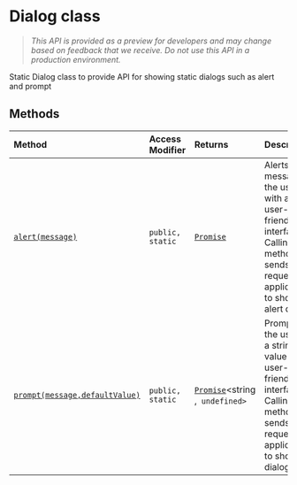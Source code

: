# Dialog class





> _This API is provided as a preview for developers and may change based on feedback that we receive.  Do not use this API in a production environment._

Static Dialog class to provide API for showing static dialogs such as alert and prompt






## Methods

| Method	   | Access Modifier | Returns	| Description|
|:-------------|:----|:-------|:-----------|
|[`alert(message)`](alert-dialog.md)     | `public, static` | [`Promise`](../../web-apis/class/promise.md)<void> | Alerts a message to the user with a user-friendly interface. Calling this method sends a request to application to show the alert dialog. |
|[`prompt(message,defaultValue)`](prompt-dialog.md)     | `public, static` | [`Promise`](../../web-apis/class/promise.md)<string ,` undefined>` | Prompts the user for a string value with a user-friendly interface. Calling this method sends a request to application to show the dialog. |





